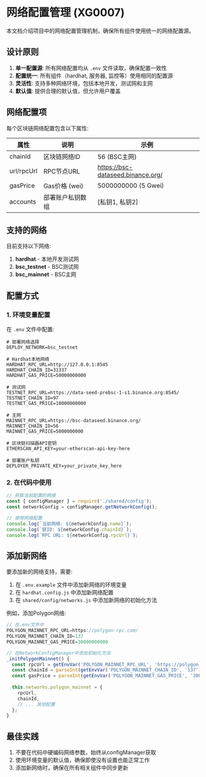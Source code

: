 # 网络配置管理 (XG0007)

本文档介绍项目中的网络配置管理机制，确保所有组件使用统一的网络配置源。

## 设计原则

1. **单一配置源**: 所有网络配置均从 `.env` 文件读取，确保配置一致性
2. **配置统一**: 所有组件（hardhat, 服务器, 监控等）使用相同的配置源
3. **灵活性**: 支持多种网络环境，包括本地开发，测试网和主网
4. **默认值**: 提供合理的默认值，但允许用户覆盖

## 网络配置项

每个区块链网络配置包含以下属性:

| 属性 | 说明 | 示例 |
|------|------|------|
| chainId | 区块链网络ID | 56 (BSC主网) |
| url/rpcUrl | RPC节点URL | https://bsc-dataseed.binance.org/ |
| gasPrice | Gas价格 (wei) | 5000000000 (5 Gwei) |
| accounts | 部署账户私钥数组 | [私钥1, 私钥2] |

## 支持的网络

目前支持以下网络:

1. **hardhat** - 本地开发测试网
2. **bsc_testnet** - BSC测试网
3. **bsc_mainnet** - BSC主网

## 配置方式

### 1. 环境变量配置

在 `.env` 文件中配置:

```
# 部署网络选择
DEPLOY_NETWORK=bsc_testnet

# Hardhat本地网络
HARDHAT_RPC_URL=http://127.0.0.1:8545
HARDHAT_CHAIN_ID=31337
HARDHAT_GAS_PRICE=50000000000

# 测试网
TESTNET_RPC_URL=https://data-seed-prebsc-1-s1.binance.org:8545/
TESTNET_CHAIN_ID=97
TESTNET_GAS_PRICE=10000000000

# 主网
MAINNET_RPC_URL=https://bsc-dataseed.binance.org/
MAINNET_CHAIN_ID=56
MAINNET_GAS_PRICE=5000000000

# 区块链扫描器API密钥
ETHERSCAN_API_KEY=your-etherscan-api-key-here

# 部署账户私钥
DEPLOYER_PRIVATE_KEY=your_private_key_here
```

### 2. 在代码中使用

```javascript
// 获取当前配置的网络
const { configManager } = require('./shared/config');
const networkConfig = configManager.getNetworkConfig();

// 使用网络配置
console.log(`当前网络: ${networkConfig.name}`);
console.log(`链ID: ${networkConfig.chainId}`);
console.log(`RPC URL: ${networkConfig.rpcUrl}`);
```

## 添加新网络

要添加新的网络支持，需要:

1. 在 `.env.example` 文件中添加新网络的环境变量
2. 在 `hardhat.config.js` 中添加新网络配置
3. 在 `shared/config/networks.js` 中添加新网络的初始化方法

例如，添加Polygon网络:

```javascript
// 在.env文件中
POLYGON_MAINNET_RPC_URL=https://polygon-rpc.com/
POLYGON_MAINNET_CHAIN_ID=137
POLYGON_MAINNET_GAS_PRICE=30000000000

// 在NetworkConfigManager中添加初始化方法
_initPolygonMainnet() {
  const rpcUrl = getEnvVar('POLYGON_MAINNET_RPC_URL', 'https://polygon-rpc.com/');
  const chainId = parseInt(getEnvVar('POLYGON_MAINNET_CHAIN_ID', '137'));
  const gasPrice = parseInt(getEnvVar('POLYGON_MAINNET_GAS_PRICE', '30000000000'));
  
  this.networks.polygon_mainnet = {
    rpcUrl,
    chainId,
    // ... 其他配置
  };
}
```

## 最佳实践

1. 不要在代码中硬编码网络参数，始终从configManager获取
2. 使用环境变量的默认值，确保即使没有设置也能正常工作
3. 添加新网络时，确保在所有相关组件中同步更新 